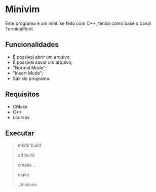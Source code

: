 # Minivim

Este programa é um vimLike feito com C++, tendo como base o canal TerminalRoot.

## Funcionalidades

* É possível abrir um arquivo;
* É possível savar um arquivo;
* "Normal Mode";
* "Insert Mode";
* Sair do programa.

## Requisitos

* CMake
* C++
* ncurses

## Executar

> mkdir build
> 
> cd build
> 
> cmake ..
> 
> make
> 
> ./minivim
